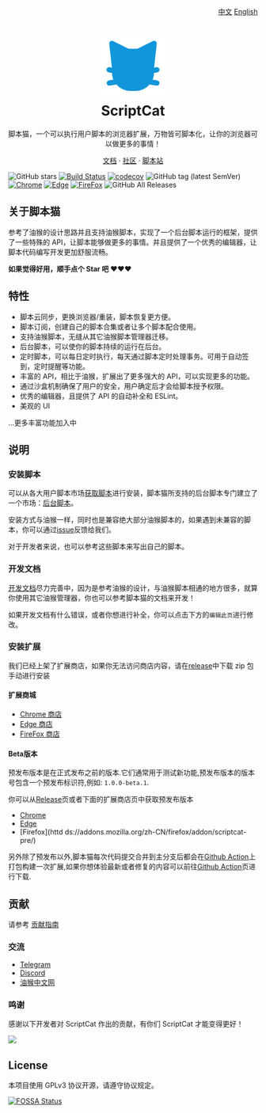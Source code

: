 <p align="right">
<a href="./README.md">中文</a>  <a href="./README_EN.md">English</a>
</p>

<h1 align="center">
<img src="./src/assets/logo.png"/><br/>
ScriptCat
</h1>

<p align="center">脚本猫，一个可以执行用户脚本的浏览器扩展，万物皆可脚本化，让你的浏览器可以做更多的事情！</p>

<p align="center">
<a href="https://docs.scriptcat.org/">文档</a> ·
<a href="https://bbs.tampermonkey.net.cn/">社区</a> ·
<a href="https://scriptcat.org/search">脚本站</a>
</p>

![GitHub stars](https://img.shields.io/github/stars/scriptscat/scriptcat.svg)
[![Build Status](https://github.com/scriptscat/scriptcat/actions/workflows/build.yaml/badge.svg?branch=main)](https://github.com/scriptscat/scriptcat)
[![codecov](https://codecov.io/gh/scriptscat/scriptcat/branch/main/graph/badge.svg?token=G1A6ZGDQTY)](https://codecov.io/gh/scriptscat/scriptcat)
![GitHub tag (latest SemVer)](https://img.shields.io/github/tag/scriptscat/scriptcat.svg?label=version)
[![Chrome](https://img.shields.io/badge/chrome-sucess-brightgreen?logo=google%20chrome)](https://chrome.google.com/webstore/detail/scriptcat/ndcooeababalnlpkfedmmbbbgkljhpjf)
[![Edge](https://img.shields.io/badge/edge-sucess-brightgreen?logo=microsoft%20edge)](https://microsoftedge.microsoft.com/addons/detail/scriptcat/liilgpjgabokdklappibcjfablkpcekh)
[![FireFox](https://img.shields.io/badge/firefox-sucess-brightgreen?logo=firefox)](https://addons.mozilla.org/zh-CN/firefox/addon/scriptcat/)
![GitHub All Releases](https://img.shields.io/github/downloads/scriptscat/scriptcat/total)

## 关于脚本猫

参考了油猴的设计思路并且支持油猴脚本，实现了一个后台脚本运行的框架，提供了一些特殊的
API，让脚本能够做更多的事情。并且提供了一个优秀的编辑器，让脚本代码编写开发更加舒服流畅。

**如果觉得好用，顺手点个 Star 吧 ❤❤❤**

## 特性

- 脚本云同步，更换浏览器/重装，脚本恢复更方便。
- 脚本订阅，创建自己的脚本合集或者让多个脚本配合使用。
- 支持油猴脚本，无缝从其它油猴脚本管理器迁移。
- 后台脚本，可以使你的脚本持续的运行在后台。
- 定时脚本，可以每日定时执行，每天通过脚本定时处理事务。可用于自动签到，定时提醒等功能。
- 丰富的 API，相比于油猴，扩展出了更多强大的 API，可以实现更多的功能。
- 通过沙盒机制确保了用户的安全，用户确定后才会给脚本授予权限。
- 优秀的编辑器，且提供了 API 的自动补全和 ESLint。
- 美观的 UI

...更多丰富功能加入中

## 说明

### 安装脚本

可以从各大用户脚本市场[获取脚本](https://docs.scriptcat.org/docs/use/#%E8%8E%B7%E5%8F%96%E8%84%9A%E6%9C%AC)进行安装，脚本猫所支持的后台脚本专门建立了一个市场：[后台脚本](https://scriptcat.org/zh-CN/search?script_type=3)。

安装方式与油猴一样，同时也是兼容绝大部分油猴脚本的，如果遇到未兼容的脚本，你可以通过[issue](https://github.com/scriptscat/scriptcat/issues)反馈给我们。

对于开发者来说，也可以参考这些脚本来写出自己的脚本。

### 开发文档

[开发文档](https://docs.scriptcat.org/docs/dev/)尽力完善中，因为是参考油猴的设计，与油猴脚本相通的地方很多，就算你使用其它油猴管理器，你也可以参考脚本猫的文档来开发！

如果开发文档有什么错误，或者你想进行补全，你可以点击下方的`编辑此页`进行修改。

### 安装扩展

我们已经上架了扩展商店，如果你无法访问商店内容，请在[release](https://github.com/scriptscat/scriptcat/releases)中下载
zip 包手动进行安装

#### 扩展商城

- [Chrome 商店](https://chrome.google.com/webstore/detail/scriptcat/ndcooeababalnlpkfedmmbbbgkljhpjf)
- [Edge 商店](https://microsoftedge.microsoft.com/addons/detail/scriptcat/liilgpjgabokdklappibcjfablkpcekh)
- [FireFox 商店](https://addons.mozilla.org/zh-CN/firefox/addon/scriptcat/)

#### Beta版本

预发布版本是在正式发布之前的版本.它们通常用于测试新功能,预发布版本的版本号包含一个预发布标识符,例如:
`1.0.0-beta.1`.

你可以从[Release](https://github.com/scriptscat/scriptcat/releases)页或者下面的扩展商店页中获取预发布版本

- [Chrome](https://chromewebstore.google.com/detail/%E8%84%9A%E6%9C%AC%E7%8C%AB-beta/jaehimmlecjmebpekkipmpmbpfhdacom?authuser=0&hl=zh-CN)
- [Edge](https://microsoftedge.microsoft.com/addons/detail/%E8%84%9A%E6%9C%AC%E7%8C%AB-beta/nimmbghgpcjmeniofmpdfkofcedcjpfi)
- [Firefox](httd ds://addons.mozilla.org/zh-CN/firefox/addon/scriptcat-pre/)

另外除了预发布以外,脚本猫每次代码提交合并到主分支后都会在[Github Action](https://github.com/scriptscat/scriptcat/actions/workflows/build.yaml)上打包构建一次扩展,如果你想体验最新或者修复的内容可以前往[Github Action](https://github.com/scriptscat/scriptcat/actions/workflows/build.yaml)页进行下载.

## 贡献

请参考 [贡献指南](./CONTRIBUTING.md)

### 交流

- [Telegram](https://t.me/scriptscat)
- [Discord](https://discord.gg/JF76nHCCM7)
- [油猴中文网](https://bbs.tampermonkey.net.cn/)

### 鸣谢

感谢以下开发者对 ScriptCat 作出的贡献，有你们 ScriptCat 才能变得更好！

<a href="https://github.com/scriptscat/scriptcat/graphs/contributors">
  <img src="https://contrib.rocks/image?repo=scriptscat/scriptcat&max=1000" />
</a>

## License

本项目使用 GPLv3 协议开源，请遵守协议规定。

[![FOSSA Status](https://app.fossa.com/api/projects/git%2Bgithub.com%2Fscriptscat%2Fscriptcat.svg?type=large)](https://app.fossa.com/projects/git%2Bgithub.com%2Fscriptscat%2Fscriptcat?ref=badge_large)
